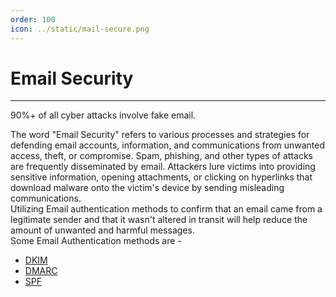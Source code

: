 ```yaml
---
order: 100
icon: ../static/mail-secure.png
---
```


# Email Security
---

90%+ of all cyber attacks involve fake email.

The word "Email Security" refers to various processes and strategies for defending email accounts, information, and communications from unwanted access, theft, or compromise. Spam, phishing, and other types of attacks are frequently disseminated by email. Attackers lure victims into providing sensitive information, opening attachments, or clicking on hyperlinks that download malware onto the victim's device by sending misleading communications.
<br>
Utilizing Email authentication methods to confirm that an email came from a legitimate sender and that it wasn't altered in transit will help reduce the amount of unwanted and harmful messages.
<br>
Some Email Authentication methods are - <br>

- [DKIM](DKIM.md)<br>
- [DMARC](DMARC.md)<br>
- [SPF](SPF.md)